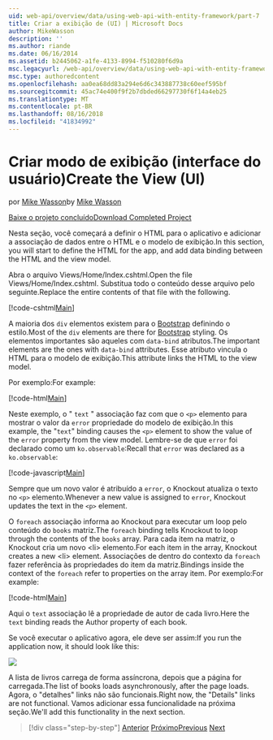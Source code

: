 ```yaml
---
uid: web-api/overview/data/using-web-api-with-entity-framework/part-7
title: Criar a exibição de (UI) | Microsoft Docs
author: MikeWasson
description: ''
ms.author: riande
ms.date: 06/16/2014
ms.assetid: b2445062-a1fe-4133-8994-f510280f6d9a
msc.legacyurl: /web-api/overview/data/using-web-api-with-entity-framework/part-7
msc.type: authoredcontent
ms.openlocfilehash: aa0ea68dd83a294e6d6c343887738c60eef595bf
ms.sourcegitcommit: 45ac74e400f9f2b7dbded66297730f6f14a4eb25
ms.translationtype: MT
ms.contentlocale: pt-BR
ms.lasthandoff: 08/16/2018
ms.locfileid: "41834992"
---
```

<a name="create-the-view-ui"></a><span data-ttu-id="b2943-102">Criar modo de exibição (interface do usuário)</span><span class="sxs-lookup"><span data-stu-id="b2943-102">Create the View (UI)</span></span>
====================
<span data-ttu-id="b2943-103">por [Mike Wasson](https://github.com/MikeWasson)</span><span class="sxs-lookup"><span data-stu-id="b2943-103">by [Mike Wasson](https://github.com/MikeWasson)</span></span>

[<span data-ttu-id="b2943-104">Baixe o projeto concluído</span><span class="sxs-lookup"><span data-stu-id="b2943-104">Download Completed Project</span></span>](https://github.com/MikeWasson/BookService)

<span data-ttu-id="b2943-105">Nesta seção, você começará a definir o HTML para o aplicativo e adicionar a associação de dados entre o HTML e o modelo de exibição.</span><span class="sxs-lookup"><span data-stu-id="b2943-105">In this section, you will start to define the HTML for the app, and add data binding between the HTML and the view model.</span></span>

<span data-ttu-id="b2943-106">Abra o arquivo Views/Home/Index.cshtml.</span><span class="sxs-lookup"><span data-stu-id="b2943-106">Open the file Views/Home/Index.cshtml.</span></span> <span data-ttu-id="b2943-107">Substitua todo o conteúdo desse arquivo pelo seguinte.</span><span class="sxs-lookup"><span data-stu-id="b2943-107">Replace the entire contents of that file with the following.</span></span>

[!code-cshtml[Main](part-7/samples/sample1.cshtml)]

<span data-ttu-id="b2943-108">A maioria dos `div` elementos existem para o [Bootstrap](http://getbootstrap.com/) definindo o estilo.</span><span class="sxs-lookup"><span data-stu-id="b2943-108">Most of the `div` elements are there for [Bootstrap](http://getbootstrap.com/) styling.</span></span> <span data-ttu-id="b2943-109">Os elementos importantes são aqueles com `data-bind` atributos.</span><span class="sxs-lookup"><span data-stu-id="b2943-109">The important elements are the ones with `data-bind` attributes.</span></span> <span data-ttu-id="b2943-110">Esse atributo vincula o HTML para o modelo de exibição.</span><span class="sxs-lookup"><span data-stu-id="b2943-110">This attribute links the HTML to the view model.</span></span>

<span data-ttu-id="b2943-111">Por exemplo:</span><span class="sxs-lookup"><span data-stu-id="b2943-111">For example:</span></span>

[!code-html[Main](part-7/samples/sample2.html)]

<span data-ttu-id="b2943-112">Neste exemplo, o &quot; `text` &quot; associação faz com que o `<p>` elemento para mostrar o valor da `error` propriedade do modelo de exibição.</span><span class="sxs-lookup"><span data-stu-id="b2943-112">In this example, the &quot;`text`&quot; binding causes the `<p>` element to show the value of the `error` property from the view model.</span></span> <span data-ttu-id="b2943-113">Lembre-se de que `error` foi declarado como um `ko.observable`:</span><span class="sxs-lookup"><span data-stu-id="b2943-113">Recall that `error` was declared as a `ko.observable`:</span></span>

[!code-javascript[Main](part-7/samples/sample3.js)]

<span data-ttu-id="b2943-114">Sempre que um novo valor é atribuído a `error`, o Knockout atualiza o texto no `<p>` elemento.</span><span class="sxs-lookup"><span data-stu-id="b2943-114">Whenever a new value is assigned to `error`, Knockout updates the text in the `<p>` element.</span></span>

<span data-ttu-id="b2943-115">O `foreach` associação informa ao Knockout para executar um loop pelo conteúdo do `books` matriz.</span><span class="sxs-lookup"><span data-stu-id="b2943-115">The `foreach` binding tells Knockout to loop through the contents of the `books` array.</span></span> <span data-ttu-id="b2943-116">Para cada item na matriz, o Knockout cria um novo &lt;li&gt; elemento.</span><span class="sxs-lookup"><span data-stu-id="b2943-116">For each item in the array, Knockout creates a new &lt;li&gt; element.</span></span> <span data-ttu-id="b2943-117">Associações de dentro do contexto da `foreach` fazer referência às propriedades do item da matriz.</span><span class="sxs-lookup"><span data-stu-id="b2943-117">Bindings inside the context of the `foreach` refer to properties on the array item.</span></span> <span data-ttu-id="b2943-118">Por exemplo:</span><span class="sxs-lookup"><span data-stu-id="b2943-118">For example:</span></span>

[!code-html[Main](part-7/samples/sample4.html)]

<span data-ttu-id="b2943-119">Aqui o `text` associação lê a propriedade de autor de cada livro.</span><span class="sxs-lookup"><span data-stu-id="b2943-119">Here the `text` binding reads the Author property of each book.</span></span>

<span data-ttu-id="b2943-120">Se você executar o aplicativo agora, ele deve ser assim:</span><span class="sxs-lookup"><span data-stu-id="b2943-120">If you run the application now, it should look like this:</span></span>

![](part-7/_static/image1.png)

<span data-ttu-id="b2943-121">A lista de livros carrega de forma assíncrona, depois que a página for carregada.</span><span class="sxs-lookup"><span data-stu-id="b2943-121">The list of books loads asynchronously, after the page loads.</span></span> <span data-ttu-id="b2943-122">Agora, o &quot;detalhes&quot; links não são funcionais.</span><span class="sxs-lookup"><span data-stu-id="b2943-122">Right now, the &quot;Details&quot; links are not functional.</span></span> <span data-ttu-id="b2943-123">Vamos adicionar essa funcionalidade na próxima seção.</span><span class="sxs-lookup"><span data-stu-id="b2943-123">We'll add this functionality in the next section.</span></span>

> [!div class="step-by-step"]
> <span data-ttu-id="b2943-124">[Anterior](part-6.md)
> [Próximo](part-8.md)</span><span class="sxs-lookup"><span data-stu-id="b2943-124">[Previous](part-6.md)
[Next](part-8.md)</span></span>
